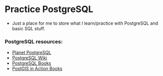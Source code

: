 # Practice PostgreSQL

* Just a place for me to store what I learn/practice with PostgreSQL and basic SQL stuff.

### PostgreSQL resources:

* [Planet PostgreSQL](http://planet.postgresql.org)
* [PostgreSQL Wiki](http://wiki.postgresql.org)
* [PostgreSQL Books](http://www.postgresql.org/docs/books/)
* [PostGIS in Action Books](http://www.postgis.us)

